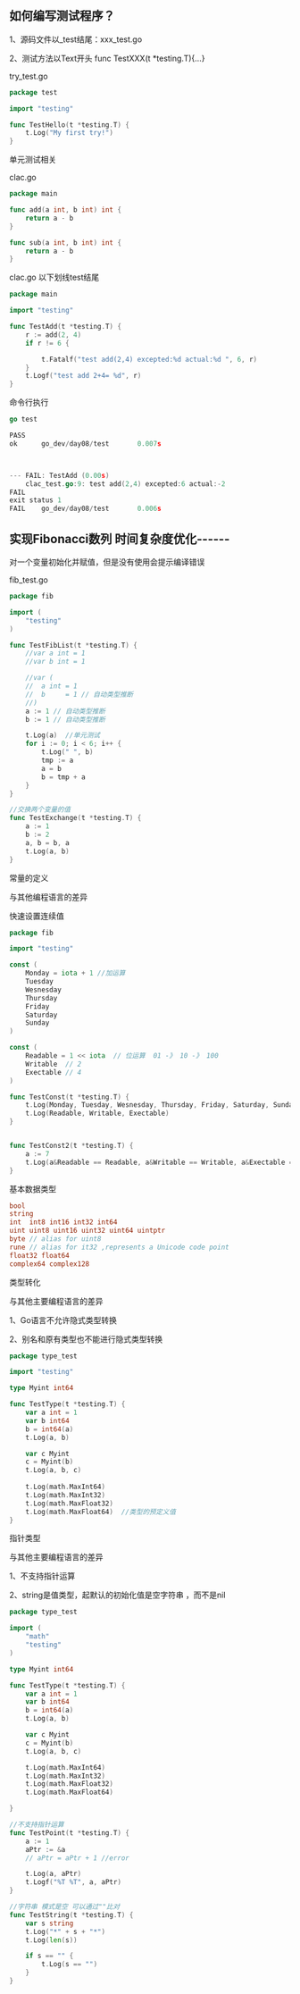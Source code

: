 ## 如何编写测试程序？

1、源码文件以_test结尾：xxx_test.go

2、测试方法以Text开头  func TestXXX(t *testing.T){...}



try_test.go

```go
package test

import "testing"

func TestHello(t *testing.T) {
	t.Log("My first try!")
}
```

单元测试相关

clac.go

```go
package main

func add(a int, b int) int {
	return a - b
}

func sub(a int, b int) int {
	return a - b
}
```

clac.go  以下划线test结尾

```go
package main

import "testing"

func TestAdd(t *testing.T) {
	r := add(2, 4)
	if r != 6 {

		t.Fatalf("test add(2,4) excepted:%d actual:%d ", 6, r)
	}
	t.Logf("test add 2+4= %d", r)
}

```



命令行执行

```go
go test

PASS
ok      go_dev/day08/test       0.007s



--- FAIL: TestAdd (0.00s)
    clac_test.go:9: test add(2,4) excepted:6 actual:-2 
FAIL
exit status 1
FAIL    go_dev/day08/test       0.006s
```



## 实现Fibonacci数列    时间复杂度优化------

对一个变量初始化并赋值，但是没有使用会提示编译错误



fib_test.go

```go
package fib

import (
	"testing"
)

func TestFibList(t *testing.T) {
	//var a int = 1
	//var b int = 1

	//var (
	//	a int = 1
	//	b     = 1 // 自动类型推断
	//)
	a := 1 // 自动类型推断
	b := 1 // 自动类型推断

	t.Log(a)  //单元测试  
	for i := 0; i < 6; i++ {
		t.Log(" ", b)
		tmp := a
		a = b
		b = tmp + a
	}
}

//交换两个变量的值
func TestExchange(t *testing.T) {
	a := 1
	b := 2
	a, b = b, a
	t.Log(a, b)
}
```



常量的定义

与其他编程语言的差异

快速设置连续值

```go
package fib

import "testing"

const (
	Monday = iota + 1 //加运算
	Tuesday
	Wesnesday
	Thursday
	Friday
	Saturday
	Sunday
)

const (
	Readable = 1 << iota  // 位运算  01 -》 10 -》 100
	Writable  // 2
	Exectable // 4
)

func TestConst(t *testing.T) {
	t.Log(Monday, Tuesday, Wesnesday, Thursday, Friday, Saturday, Sunday)
	t.Log(Readable, Writable, Exectable)
}


func TestConst2(t *testing.T) {
	a := 7
	t.Log(a&Readable == Readable, a&Writable == Writable, a&Exectable == Exectable)
}
```





基本数据类型

```go
bool 
string 
int  int8 int16 int32 int64
uint uint8 uint16 uint32 uint64 uintptr
byte // alias for uint8 
rune // alias for it32 ,represents a Unicode code point
float32 float64
complex64 complex128
```



类型转化

与其他主要编程语言的差异

1、Go语言不允许隐式类型转换

2、别名和原有类型也不能进行隐式类型转换

```go
package type_test

import "testing"

type Myint int64

func TestType(t *testing.T) {
	var a int = 1
	var b int64
	b = int64(a)
	t.Log(a, b)

	var c Myint
	c = Myint(b)
	t.Log(a, b, c)
  
	t.Log(math.MaxInt64)
	t.Log(math.MaxInt32)
	t.Log(math.MaxFloat32)
	t.Log(math.MaxFloat64)  //类型的预定义值
}
```



指针类型

与其他主要编程语言的差异

1、不支持指针运算

2、string是值类型，起默认的初始化值是空字符串 ，而不是nil



```go
package type_test

import (
	"math"
	"testing"
)

type Myint int64

func TestType(t *testing.T) {
	var a int = 1
	var b int64
	b = int64(a)
	t.Log(a, b)

	var c Myint
	c = Myint(b)
	t.Log(a, b, c)

	t.Log(math.MaxInt64)
	t.Log(math.MaxInt32)
	t.Log(math.MaxFloat32)
	t.Log(math.MaxFloat64)

}

//不支持指针运算
func TestPoint(t *testing.T) {
	a := 1
	aPtr := &a
	// aPtr = aPtr + 1 //error

	t.Log(a, aPtr)
	t.Logf("%T %T", a, aPtr)
}

//字符串 模式是空 可以通过""比对
func TestString(t *testing.T) {
	var s string
	t.Log("*" + s + "*")
	t.Log(len(s))

	if s == "" {
		t.Log(s == "")
	}
}

```

